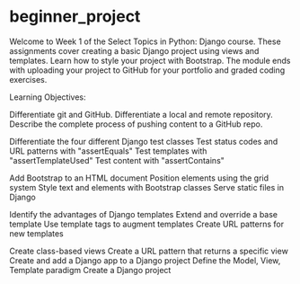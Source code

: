 # beginner_project
Welcome to Week 1 of the Select Topics in Python: Django course. These assignments cover creating a basic Django project using views and templates. Learn how to style your project with Bootstrap. The module ends with uploading your project to GitHub for your portfolio and graded coding exercises.

Learning Objectives:

Differentiate git and GitHub. 
Differentiate a local and remote repository. 
Describe the complete process of pushing content to a GitHub repo. 

Differentiate the four different Django test classes
Test status codes and URL patterns with "assertEquals"
Test templates with "assertTemplateUsed"
Test content with "assertContains"

Add Bootstrap to an HTML document
Position elements using the grid system
Style text and elements with Bootstrap classes
Serve static files in Django

Identify the advantages of Django templates
Extend and override a base template
Use template tags to augment templates
Create URL patterns for new templates

Create class-based views
Create a URL pattern that returns a specific view
Create and add a Django app to a Django project
Define the Model, View, Template paradigm
Create a Django project
